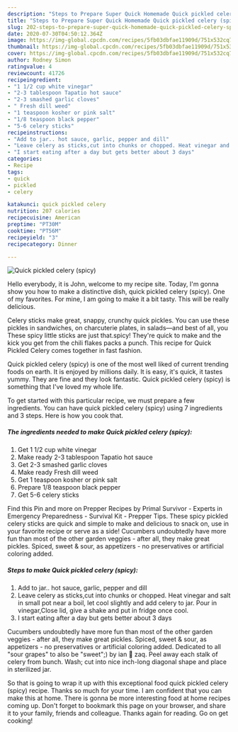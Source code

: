 ```yaml
---
description: "Steps to Prepare Super Quick Homemade Quick pickled celery (spicy)"
title: "Steps to Prepare Super Quick Homemade Quick pickled celery (spicy)"
slug: 202-steps-to-prepare-super-quick-homemade-quick-pickled-celery-spicy
date: 2020-07-30T04:50:12.364Z
image: https://img-global.cpcdn.com/recipes/5fb03dbfae11909d/751x532cq70/quick-pickled-celery-spicy-recipe-main-photo.jpg
thumbnail: https://img-global.cpcdn.com/recipes/5fb03dbfae11909d/751x532cq70/quick-pickled-celery-spicy-recipe-main-photo.jpg
cover: https://img-global.cpcdn.com/recipes/5fb03dbfae11909d/751x532cq70/quick-pickled-celery-spicy-recipe-main-photo.jpg
author: Rodney Simon
ratingvalue: 4
reviewcount: 41726
recipeingredient:
- "1 1/2 cup white vinegar"
- "2-3 tablespoon Tapatio hot sauce"
- "2-3 smashed garlic cloves"
- " Fresh dill weed"
- "1 teaspoon kosher or pink salt"
- "1/8 teaspoon black pepper"
- "5-6 celery sticks"
recipeinstructions:
- "Add to jar.. hot sauce, garlic, pepper and dill"
- "Leave celery as sticks,cut into chunks or chopped. Heat vinegar and salt in small pot near a boil, let cool slightly and add celery to jar. Pour in vinegar,Close lid, give a shake and put in fridge once cool."
- "I start eating after a day but gets better about 3 days"
categories:
- Recipe
tags:
- quick
- pickled
- celery

katakunci: quick pickled celery 
nutrition: 207 calories
recipecuisine: American
preptime: "PT30M"
cooktime: "PT56M"
recipeyield: "3"
recipecategory: Dinner

---
```



![Quick pickled celery (spicy)](https://img-global.cpcdn.com/recipes/5fb03dbfae11909d/751x532cq70/quick-pickled-celery-spicy-recipe-main-photo.jpg)

Hello everybody, it is John, welcome to my recipe site. Today, I'm gonna show you how to make a distinctive dish, quick pickled celery (spicy). One of my favorites. For mine, I am going to make it a bit tasty. This will be really delicious.

Celery sticks make great, snappy, crunchy quick pickles. You can use these pickles in sandwiches, on charcuterie plates, in salads—and best of all, you These spicy little sticks are just that.spicy! They&#39;re quick to make and the kick you get from the chili flakes packs a punch. This recipe for Quick Pickled Celery comes together in fast fashion.

Quick pickled celery (spicy) is one of the most well liked of current trending foods on earth. It is enjoyed by millions daily. It is easy, it's quick, it tastes yummy. They are fine and they look fantastic. Quick pickled celery (spicy) is something that I've loved my whole life.


To get started with this particular recipe, we must prepare a few ingredients. You can have quick pickled celery (spicy) using 7 ingredients and 3 steps. Here is how you cook that.

<!--inarticleads1-->

##### The ingredients needed to make Quick pickled celery (spicy):

1. Get 1 1/2 cup white vinegar
1. Make ready 2-3 tablespoon Tapatio hot sauce
1. Get 2-3 smashed garlic cloves
1. Make ready  Fresh dill weed
1. Get 1 teaspoon kosher or pink salt
1. Prepare 1/8 teaspoon black pepper
1. Get 5-6 celery sticks


Find this Pin and more on Prepper Recipes by Primal Survivor - Experts in Emergency Preparedness - Survival Kit - Prepper Tips. These spicy pickled celery sticks are quick and simple to make and delicious to snack on, use in your favorite recipe or serve as a side! Cucumbers undoubtedly have more fun than most of the other garden veggies - after all, they make great pickles. Spiced, sweet &amp; sour, as appetizers - no preservatives or artificial coloring added. 

<!--inarticleads2-->

##### Steps to make Quick pickled celery (spicy):

1. Add to jar.. hot sauce, garlic, pepper and dill
1. Leave celery as sticks,cut into chunks or chopped. Heat vinegar and salt in small pot near a boil, let cool slightly and add celery to jar. Pour in vinegar,Close lid, give a shake and put in fridge once cool.
1. I start eating after a day but gets better about 3 days


Cucumbers undoubtedly have more fun than most of the other garden veggies - after all, they make great pickles. Spiced, sweet &amp; sour, as appetizers - no preservatives or artificial coloring added. Dedicated to all &#34;sour grapes&#34; to also be &#34;sweet&#34;;) by ian 👀 zaq. Peel away each stalk of celery from bunch. Wash; cut into nice inch-long diagonal shape and place in sterilized jar. 

So that is going to wrap it up with this exceptional food quick pickled celery (spicy) recipe. Thanks so much for your time. I am confident that you can make this at home. There is gonna be more interesting food at home recipes coming up. Don't forget to bookmark this page on your browser, and share it to your family, friends and colleague. Thanks again for reading. Go on get cooking!
